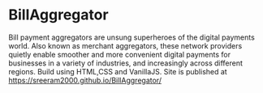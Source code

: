 # BillAggregator
Bill payment aggregators are unsung superheroes of the digital payments world. Also known as merchant aggregators, these network providers quietly enable smoother and more convenient digital payments for businesses in a variety of industries, and increasingly across different regions.
Build using HTML,CSS and VanillaJS.
Site is published at https://sreeram2000.github.io/BillAggregator/
